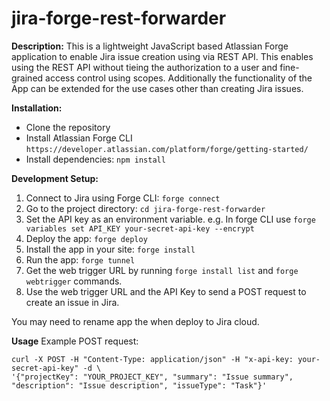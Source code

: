 # jira-forge-rest-forwarder

**Description:**
This is a lightweight JavaScript based Atlassian Forge application to enable Jira issue creation using via REST API. This enables using the REST API without tieing the authorization to a user and fine-grained access control using scopes. Additionally the functionality of the App can be extended for the use cases other than creating Jira issues.

**Installation:**
* Clone the repository
* Install Atlassian Forge CLI `https://developer.atlassian.com/platform/forge/getting-started/`
* Install dependencies: `npm install`

**Development Setup:**
1. Connect to Jira using Forge CLI: `forge connect`
2. Go to the project directory: `cd jira-forge-rest-forwarder`
3. Set the API key as an environment variable. e.g. In forge CLI use `forge variables set API_KEY your-secret-api-key --encrypt`
4. Deploy the app: `forge deploy`
5. Install the app in your site: `forge install`
6. Run the app: `forge tunnel`
7. Get the web trigger URL by running `forge install list` and `forge webtrigger` commands.
8. Use the web trigger URL and the API Key to send a POST request to create an issue in Jira.

You may need to rename app the when deploy to Jira cloud.

**Usage**
Example POST request:
```
curl -X POST -H "Content-Type: application/json" -H "x-api-key: your-secret-api-key" -d \
'{"projectKey": "YOUR_PROJECT_KEY", "summary": "Issue summary", "description": "Issue description", "issueType": "Task"}'
```

